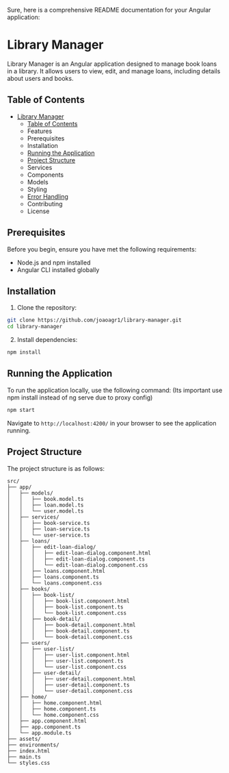 Sure, here is a comprehensive README documentation for your Angular application:

# Library Manager

Library Manager is an Angular application designed to manage book loans in a library. It allows users to view, edit, and manage loans, including details about users and books.

## Table of Contents

- [Library Manager](#library-manager)
  - [Table of Contents](#table-of-contents)
  - Features
  - Prerequisites
  - Installation
  - [Running the Application](#running-the-application)
  - [Project Structure](#project-structure)
  - Services
  - Components
  - Models
  - Styling
  - [Error Handling](#error-handling)
  - Contributing
  - License


## Prerequisites

Before you begin, ensure you have met the following requirements:

- Node.js and npm installed
- Angular CLI installed globally

## Installation

1. Clone the repository:

```bash
git clone https://github.com/joaoagr1/library-manager.git
cd library-manager
```

2. Install dependencies:

```bash
npm install
```

## Running the Application

To run the application locally, use the following command:
(Its important use npm install instead of ng serve due to proxy config)

```bash
npm start
```

Navigate to `http://localhost:4200/` in your browser to see the application running.

## Project Structure

The project structure is as follows:

```
src/
├── app/
│   ├── models/
│   │   ├── book.model.ts
│   │   ├── loan.model.ts
│   │   └── user.model.ts
│   ├── services/
│   │   ├── book-service.ts
│   │   ├── loan-service.ts
│   │   └── user-service.ts
│   ├── loans/
│   │   ├── edit-loan-dialog/
│   │   │   ├── edit-loan-dialog.component.html
│   │   │   ├── edit-loan-dialog.component.ts
│   │   │   └── edit-loan-dialog.component.css
│   │   ├── loans.component.html
│   │   ├── loans.component.ts
│   │   └── loans.component.css
│   ├── books/
│   │   ├── book-list/
│   │   │   ├── book-list.component.html
│   │   │   ├── book-list.component.ts
│   │   │   └── book-list.component.css
│   │   ├── book-detail/
│   │   │   ├── book-detail.component.html
│   │   │   ├── book-detail.component.ts
│   │   │   └── book-detail.component.css
│   ├── users/
│   │   ├── user-list/
│   │   │   ├── user-list.component.html
│   │   │   ├── user-list.component.ts
│   │   │   └── user-list.component.css
│   │   ├── user-detail/
│   │   │   ├── user-detail.component.html
│   │   │   ├── user-detail.component.ts
│   │   │   └── user-detail.component.css
│   ├── home/
│   │   ├── home.component.html
│   │   ├── home.component.ts
│   │   └── home.component.css
│   ├── app.component.html
│   ├── app.component.ts
│   └── app.module.ts
├── assets/
├── environments/
├── index.html
├── main.ts
└── styles.css
```

